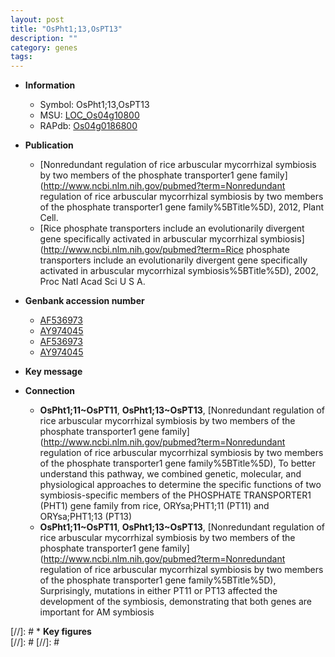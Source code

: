 ```yaml
---
layout: post
title: "OsPht1;13,OsPT13"
description: ""
category: genes
tags: 
---
```


* **Information**  
    + Symbol: OsPht1;13,OsPT13  
    + MSU: [LOC_Os04g10800](http://rice.plantbiology.msu.edu/cgi-bin/ORF_infopage.cgi?orf=LOC_Os04g10800)  
    + RAPdb: [Os04g0186800](http://rapdb.dna.affrc.go.jp/viewer/gbrowse_details/irgsp1?name=Os04g0186800)  

* **Publication**  
    + [Nonredundant regulation of rice arbuscular mycorrhizal symbiosis by two members of the phosphate transporter1 gene family](http://www.ncbi.nlm.nih.gov/pubmed?term=Nonredundant regulation of rice arbuscular mycorrhizal symbiosis by two members of the phosphate transporter1 gene family%5BTitle%5D), 2012, Plant Cell.
    + [Rice phosphate transporters include an evolutionarily divergent gene specifically activated in arbuscular mycorrhizal symbiosis](http://www.ncbi.nlm.nih.gov/pubmed?term=Rice phosphate transporters include an evolutionarily divergent gene specifically activated in arbuscular mycorrhizal symbiosis%5BTitle%5D), 2002, Proc Natl Acad Sci U S A.

* **Genbank accession number**  
    + [AF536973](http://www.ncbi.nlm.nih.gov/nuccore/AF536973)
    + [AY974045](http://www.ncbi.nlm.nih.gov/nuccore/AY974045)
    + [AF536973](http://www.ncbi.nlm.nih.gov/nuccore/AF536973)
    + [AY974045](http://www.ncbi.nlm.nih.gov/nuccore/AY974045)

* **Key message**  

* **Connection**  
    + __OsPht1;11~OsPT11__, __OsPht1;13~OsPT13__, [Nonredundant regulation of rice arbuscular mycorrhizal symbiosis by two members of the phosphate transporter1 gene family](http://www.ncbi.nlm.nih.gov/pubmed?term=Nonredundant regulation of rice arbuscular mycorrhizal symbiosis by two members of the phosphate transporter1 gene family%5BTitle%5D), To better understand this pathway, we combined genetic, molecular, and physiological approaches to determine the specific functions of two symbiosis-specific members of the PHOSPHATE TRANSPORTER1 (PHT1) gene family from rice, ORYsa;PHT1;11 (PT11) and ORYsa;PHT1;13 (PT13)
    + __OsPht1;11~OsPT11__, __OsPht1;13~OsPT13__, [Nonredundant regulation of rice arbuscular mycorrhizal symbiosis by two members of the phosphate transporter1 gene family](http://www.ncbi.nlm.nih.gov/pubmed?term=Nonredundant regulation of rice arbuscular mycorrhizal symbiosis by two members of the phosphate transporter1 gene family%5BTitle%5D), Surprisingly, mutations in either PT11 or PT13 affected the development of the symbiosis, demonstrating that both genes are important for AM symbiosis

[//]: # * **Key figures**  
[//]: # 
[//]: # 
